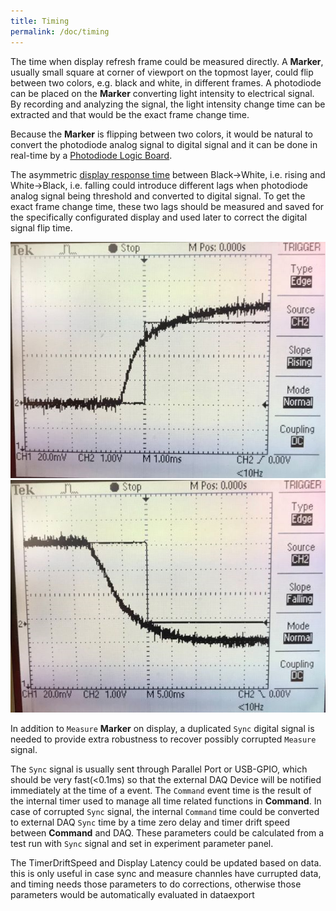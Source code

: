 ```yaml
---
title: Timing
permalink: /doc/timing
---
```


The time when display refresh frame could be  measured directly. A **Marker**, usually small square at corner of viewport on the topmost layer, could flip between two colors, e.g. black and white, in different frames. A photodiode can be placed on the **Marker** converting light intensity to electrical signal. By recording and analyzing the signal, the light intensity change time can be extracted and that would be the exact frame change time. 

Because the **Marker** is flipping between two colors, it would be natural to convert the photodiode analog signal to digital signal and it can be done in real-time by a [Photodiode Logic Board](https://github.com/Experica/LPC43xx_M4_AnalogToDigital).

The asymmetric [display response time](https://en.wikipedia.org/wiki/Comparison_of_CRT,_LCD,_Plasma,_and_OLED_displays) between Black->White, i.e. rising and White->Black, i.e. falling could introduce different lags when photodiode analog signal being threshold and converted to digital signal. To get the exact frame change time, these two lags should be measured and saved for the specifically configurated display and used later to correct the digital signal flip time.

![RiseLag](/assets/images/RiseLag.png "RiseLag")
![FallLag](/assets/images/FallLag.png "FallLag")

In addition to `Measure` **Marker** on display, a duplicated `Sync` digital signal is needed to provide extra robustness to recover possibly corrupted `Measure` signal.

The `Sync` signal is usually sent through Parallel Port or USB-GPIO, which should be very fast(<0.1ms) so that the external DAQ Device will be notified immediately at the time of a event. The `Command` event time is the result of the internal timer used to manage all time related functions in **Command**. In case of corrupted `Sync` signal, the internal `Command` time could be converted to external DAQ `Sync` time by a time zero delay and timer drift speed between **Command** and DAQ. These parameters could be calculated from a test run with `Sync` signal and set in experiment parameter panel.

The TimerDriftSpeed and Display Latency could be updated based on data. this is only useful in case sync and measure channles have currupted data, and timing needs those parameters to do corrections, otherwise those parameters would be automatically evaluated in dataexport